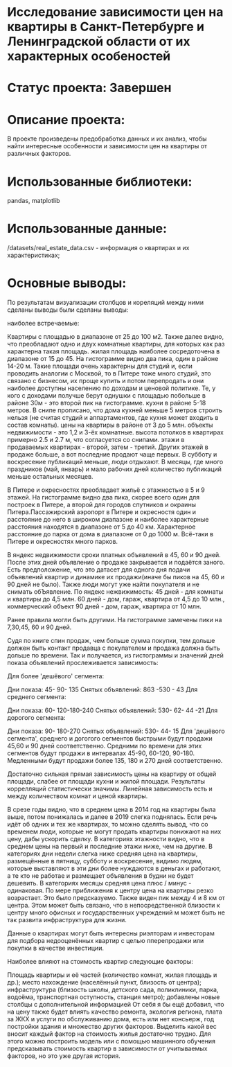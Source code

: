 # Исследование зависимости цен на квартиры в Санкт-Петербурге и Ленинградской области от их характерных особеностей

# Статус проекта: Завершен

# Описание проекта:
В проекте произведены предобработка данных и их анализ, чтобы найти интересные особенности и зависимости цен на квартиры от различных факторов.


# Использованные библиотеки:
pandas, matplotlib


# Использованные данные:
/datasets/real_estate_data.csv - информация о квартирах и их характеристиках;

# Основные выводы:

По результатам визуализации столбцов и кореляций между ними сделаны выводы были сделаны выводы:

наиболее встречаемые:

Квартиры с площадью в диапазоне от 25 до 100 м2. Также далее видно, что преобладают одно и двух комнатные квартиры, для которых как раз характерна такая площадь.
жилая площадь наиболее сосредоточена в диапазоне от 15 до 45. На гистограмме видно два пика, один в районе 14-20 м. Такие площади очень характерны для студий и, если проводить аналогии с Москвой, то в Питере тоже много студий, это связано с бизнесом, их проще купить и потом перепродать и они наиболее доступны населению по доходам и ценовой политике. Те, у кого с доходами получше берут однушки с площадью побольше в районе 30м - это второй пик на гистограмме.
кухни в районе 5-18 метров. В снипе прописано, что дома кухней меньше 5 метров строить нельзя (не считая студий и аппартаментов, где кухня может входить в состав комнаты).
цены на квартиры в районе от 3 до 5 млн.
объекты недвижимости - это 1,2 и 3-ёх комнатные.
высота потолков в квартирах примерно 2.5 и 2.7 м, что согласуется со снипами.
этажи в продаваемых квартирах - второй, затем - третий.
Других этажей в продаже больше, а вот последние продают чаще первых. В субботу и воскресение публикаций меньше, люди отдыхают. В месяцы, где много праздников (май, январь) и мало рабочих дней количество публикаций меньше остальных месяцев.

В Питере и окресностях преобладает жильё с этажностью в 5 и 9 этажей. На гистограмме видно два пика, скорее всего один для построек в Питере, а второй для городов спутников и окраины Питера.Пассажирский аэропорт в Питере и окресностя один и расстояние до него в широком диапазоне и наиболее характерные расстояния находятся в диапазоне от 5 до 40 км. Xарактерное расстояние до парка от дома в диапазоне от 0 до 1000 м. Всё-таки в Питере и окресностях много парков.

В яндекс недвижимости сроки платных объявлений в 45, 60 и 90 дней. После этих дней объявление о продаже закрывается и подаётся заного. Есть предположение, что это датасет для одного дня подачи объявлений квартир и динамике их продажи(иначе бы пиков на 45, 60 и 90 дней не было). Также люди могут уже найти покупателя и не снимать обЪявление.
По яндекс нежвижимость: 45 дней - для комнаты и квартиры до 4,5 млн. 60 дней - дом, гараж, квартира от 4,5 до 10 млн., коммерческий объект 90 дней - дом, гараж, квартира от 10 млн.

Ранее правила могли быть другими. На гистограмме замечены пики на 7,30,45, 60 и 90 дней.

Судя по книге спин продаж, чем больше сумма покупки, тем дольше должен быть контакт продавца с покупателем и продажа должна быть дольше по времени. Так и получается, из гистограммы и значений дней показа объявлений прослеживается зависимость:

Для более 'дешёвого' сегмента:

Дни показа: 45- 90- 135
Снятых объявлений: 863 -530 - 43
Для среднего сегмента:

Дни показа: 60- 120-180-240
Снятых объявлений: 530- 62- 44 -21
Для дорогого сегмента:

Дни показа: 90- 180-270
Снятых объявлений: 530- 44- 15
Для 'дешёвого сегмента', среднего и догогого сегментов быстрыми будут продажи 45,60 и 90 дней соответственно. Средними по времени для этих сегментов будут продажи в интервалах 45-90, 60-120, 90-180. Медленными будут продажи более 135, 180 и 270 дней соответственно.

Достаточно сильная прямая зависимость цены на квартиру от общей площади, слабее от площади кухни и жилой площади. Результаты коррелляций статистически значимы. Линейная зависимость есть и между количеством комнат и ценой квартиры.

В срезе годы видно, что в среднем цена в 2014 год на квартиры была выше, потом понижалась и далее в 2019 слегка поднялась. Если речь идёт об одних и тех же квартирах, то можно сделять вывод, что со временем люди, которые не могут продать квартиры понижают на них цену, дабы ускорить сделку.
В категориях этажности видно, что в среднем цены на первый и последние этажи ниже, чем на другие.
В категориях дни недели слегка ниже средняя цена на квартиры, размещённые в пятницу, субботу и воскресение, видимо людям, которые выставляют в эти дни более нуждаются в деньгах и работают, а те кто не работае и размещает объявления в будни не будет дешевить.
В категориях месяцы средняя цена плюс / минус - одинаковая.
По мере приближения к центру цена на квартиры резко возрастает. Это было предсказуемо. Также виден пик между 4 и 8 км от центра. Этом может быть связано, что в непосредственной близости к центру много офисных и государственных учреждений м может быть не так развита инфраструктура для жизни.

Данные о квартирах могут быть интересны риэлторам и инвесторам для подбора недооценённых квартир с целью пперепродажи или покупки в качестве инвестиции.

Наиболее влияют на стоимость квартир следующие факторы:

Площадь квартиры и её частей (количество комнат, жилая площадь и др.);
место нахождение (населённый пункт, близость от центра);
инфраструктура (близость школы, детского сада, поликлиники, парка, водоёма, транспортная оступность, станция метро);
добавлены новые столбцы с дополнительной информацией
От себя я бы ещё добавил, что на цену также будет влиять качество ремонта, экология региона, плата за ЖКХ и услуги по обслуживанию дома, есть или нет консьерж, год постройки здания и множество других факторов. Выделить какой вес вносит каждый фактор на стоимость жилья достаточно трудно. Для этого можно построить модель или с помощью машинного обучения предсказывать стоимость квартир в зависимости от учитываемых факторов, но это уже другая история.
